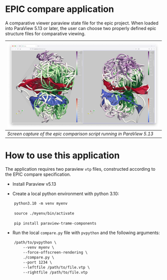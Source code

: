 # EPIC compare application

A comparative viewer paraview state file for the epic project. When loaded into ParaView 5.13 or later,
the user can choose two properly defined epic structure files for comparative viewing.

|![screen capture](doc/img/compare.png)|
| ---- |
|*Screen capture of the epic comparison script running in ParaView 5.13*| 

# How to use this application

The application requires two paraview `vtp` files, constructed according to the EPIC compare
specification.

- Install Paraview v5.13

- Create a local python environment with python 3.10:

```
    python3.10 -m venv myenv

    source ./myenv/bin/activate       

    pip install paraview-trame-components
```

- Run the local `compare.py` file with `pvpython` and the following arguments:

```
    /path/to/pvpython \
        --venv myenv \
        --force-offscreen-rendering \
        ./compare.py \
        --port 1234 \
        --leftfile /path/to/file.vtp \
        --rightfile /path/to/file.vtp
```
